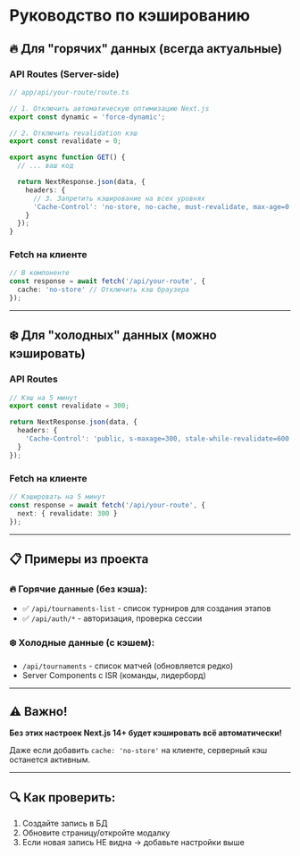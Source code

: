 # Руководство по кэшированию

## 🔥 Для "горячих" данных (всегда актуальные)

### API Routes (Server-side)

```typescript
// app/api/your-route/route.ts

// 1. Отключить автоматическую оптимизацию Next.js
export const dynamic = 'force-dynamic';

// 2. Отключить revalidation кэш
export const revalidate = 0;

export async function GET() {
  // ... ваш код

  return NextResponse.json(data, {
    headers: {
      // 3. Запретить кэширование на всех уровнях
      'Cache-Control': 'no-store, no-cache, must-revalidate, max-age=0'
    }
  });
}
```

### Fetch на клиенте

```typescript
// В компоненте
const response = await fetch('/api/your-route', {
  cache: 'no-store' // Отключить кэш браузера
});
```

---

## ❄️ Для "холодных" данных (можно кэшировать)

### API Routes

```typescript
// Кэш на 5 минут
export const revalidate = 300;

return NextResponse.json(data, {
  headers: {
    'Cache-Control': 'public, s-maxage=300, stale-while-revalidate=600'
  }
});
```

### Fetch на клиенте

```typescript
// Кэшировать на 5 минут
const response = await fetch('/api/your-route', {
  next: { revalidate: 300 }
});
```

---

## 📋 Примеры из проекта

### 🔥 Горячие данные (без кэша):
- ✅ `/api/tournaments-list` - список турниров для создания этапов
- ✅ `/api/auth/*` - авторизация, проверка сессии

### ❄️ Холодные данные (с кэшем):
- `/api/tournaments` - список матчей (обновляется редко)
- Server Components с ISR (команды, лидерборд)

---

## ⚠️ Важно!

**Без этих настроек Next.js 14+ будет кэшировать всё автоматически!**

Даже если добавить `cache: 'no-store'` на клиенте, серверный кэш останется активным.

---

## 🔍 Как проверить:

1. Создайте запись в БД
2. Обновите страницу/откройте модалку
3. Если новая запись НЕ видна → добавьте настройки выше
